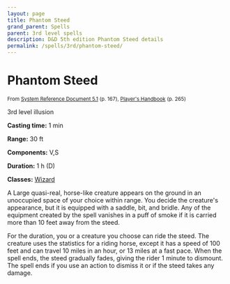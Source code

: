 ```yaml
---
layout: page
title: Phantom Steed
grand_parent: Spells
parent: 3rd level spells 
description: D&D 5th edition Phantom Steed details
permalink: /spells/3rd/phantom-steed/
---
```


# Phantom Steed

<small>From <a target="_blank" href="https://media.wizards.com/2016/downloads/DND/SRD-OGL_V5.1.pdf">System Reference Document 5.1</a> (p. 167), <a target="_blank" href="https://dnd.wizards.com/products/tabletop-games/rpg-products/rpg_playershandbook">Player's Handbook</a> (p. 265)</small>


3rd level illusion

**Casting time:** 1 min

**Range:** 30 ft

**Components:** V,S 

**Duration:** 1 h (D)

**Classes:** [Wizard](/classes/wizard/)

A Large quasi-real, horse-like creature appears on the ground in an unoccupied space of your choice within range. You decide the creature's appearance, but it is equipped with a saddle, bit, and bridle. Any of the equipment created by the spell vanishes in a puff of smoke if it is carried more than 10 feet away from the steed.

   For the duration, you or a creature you choose can ride the steed. The creature uses the statistics for a riding horse, except it has a speed of 100 feet and can travel 10 miles in an hour, or 13 miles at a fast pace. When the spell ends, the steed gradually fades, giving the rider 1 minute to dismount. The spell ends if you use an action to dismiss it or if the steed takes any damage.